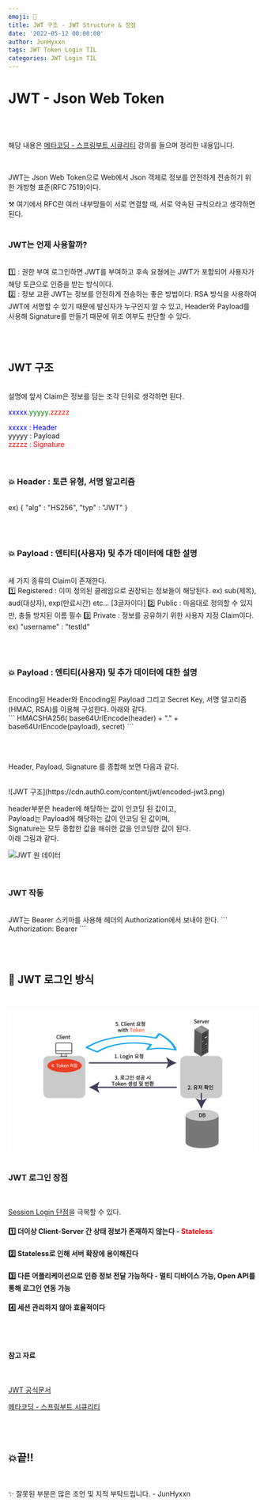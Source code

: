 ```yaml
---
emoji: 🔮
title: JWT 구조 - JWT Structure & 장점
date: '2022-05-12 00:00:00'
author: JunHyxxn
tags: JWT Token Login TIL
categories: JWT Login TIL
---
```


# JWT - Json Web Token

<br><br>

해당 내용은 [메타코딩 - 스프링부트 시큐리티](https://www.youtube.com/watch?v=JY6qEnGRXic&list=PL93mKxaRDidERCyMaobSLkvSPzYtIk0Ah&index=18) 강의를 들으며 정리한 내용입니다.

<br>

JWT는 Json Web Token으로 Web에서 Json 객체로 정보를 안전하게 전송하기 위한 개방형 표준(RFC 7519)이다.

⚒ 여기에서 RFC란 여러 내부망들이 서로 연결할 때, 서로 약속된 규칙으라고 생각하면 된다.  
<br>

### JWT는 언제 사용할까?

<br>
1️⃣ : 권한 부여  
로그인하면 JWT를 부여하고 후속 요쳥에는 JWT가 포함되어 사용자가 해당 토큰으로 인증을 받는 방식이다.   
<br>
2️⃣ : 정보 교환  
JWT는 정보를 안전하게 전송하는 좋은 방법이다. RSA 방식을 사용하여 JWT에 서명할 수 있기 때문에 발신자가 누구인지 알 수 있고, Header와 Payload를 사용해 Signature를 만들기 때문에 위조 여부도 판단할 수 있다.

<br><br>

## JWT 구조

<br>
설명에 앞서 Claim은 정보를 담는 조각 단위로 생각하면 된다.  
<br>

<span style="color:blue">xxxxx</span>.<span style="color:green">yyyyy</span>.<span style="color:red">zzzzz</span>

<span style="color:blue">xxxxx : Header</span>  
<span style="color:greeb">yyyyy : Payload</span>  
<span style="color:red">zzzzz : Signature</span>

<br>

### 💥 Header : 토큰 유형, 서명 알고리즘

<br>
ex)  
{ "alg" : "HS256", "typ" : "JWT" }

<br><br>

### 💥 Payload : 엔티티(사용자) 및 추가 데이터에 대한 설명

<br>
세 가지 종류의 Claim이 존재한다.  
<br>
1️⃣ Registered : 이미 정의된 클레임으로 권장되는 정보들이 해당된다. ex) sub(제목), aud(대상자), exp(만료시간) etc...  [3글자이다]  
2️⃣ Public : 마음대로 정의할 수 있지만, 충돌 방지된 이름 필수  
3️⃣ Private : 정보를 공유하기 위한 사용자 지정 Claim이다.  ex) "username" : "testId"

<br><br>

### 💥 Payload : 엔티티(사용자) 및 추가 데이터에 대한 설명

<br>
Encoding된 Header와 Encoding된 Payload 그리고 Secret Key, 서명 알고리즘(HMAC, RSA)를 이용해 구성한다.  
아래와 같다.  
<br>
```
HMACSHA256(
  base64UrlEncode(header) + "." +
  base64UrlEncode(payload),
  secret)
```

<br><br>

Header, Payload, Signature 를 종합해 보면 다음과 같다.

<br>
![JWT 구조](https://cdn.auth0.com/content/jwt/encoded-jwt3.png)
<br>

header부분은 header에 해당하는 값이 인코딩 된 값이고,  
Payload는 Payload에 해당하는 값이 인코딩 된 값이며,  
Signature는 모두 종합한 값을 해쉬한 값을 인코딩한 값이 된다.  
아래 그림과 같다.
<br>

![JWT 원 데이터](https://cdn.auth0.com/blog/legacy-app-auth/legacy-app-auth-5.png)

<br>

### JWT 작동

<br>
JWT는 Bearer 스키마를 사용해 헤더의 Authorization에서 보내야 한다.
```
Authorization: Bearer <token>
```

<br><br>

## 🌟 JWT 로그인 방식

<br>

![Token Login](token-login.png)
<br><br>

### JWT 로그인 장점

<br>

[Session Login 단점](https://junhyxxn.github.io/2022/05/12/session-login.html)을 극복할 수 있다.

#### 1️⃣ 더이상 Client-Server 간 상태 정보가 존재하지 않는다 - <span style="color:red">Stateless</span>

#### 2️⃣ Stateless로 인해 서버 확장에 용이해진다

#### 3️⃣ 다른 어플리케이션으로 인증 정보 전달 가능하다 - 멀티 디바이스 가능, Open API를 통해 로그인 연동 가능

#### 4️⃣ 세션 관리하지 않아 효율적이다

<br><br>

#### 참고 자료

<br>

[JWT 공식문서](https://jwt.io/introduction)

[메타코딩 - 스프링부트 시큐리티](https://www.youtube.com/watch?v=JY6qEnGRXic&list=PL93mKxaRDidERCyMaobSLkvSPzYtIk0Ah&index=18)

<br><br>

## 💥끝!!

<br>

✨ 잘못된 부분은 많은 조언 및 지적 부탁드립니다. - JunHyxxn

<br>
